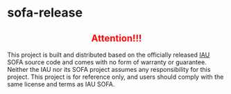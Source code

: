 # sofa-release
<div>
    <h2 align="center" style="color: red;">Attention!!!</h2>
    <p>This project is built and distributed based on the officially released <span><a href="http://www.iausofa.org/">IAU</a></span> SOFA source code and comes with no form of warranty or guarantee. Neither the IAU nor its SOFA project assumes any responsibility for this project. This project is for reference only, and users should comply with the same license and terms as IAU SOFA.</p>
</div>
